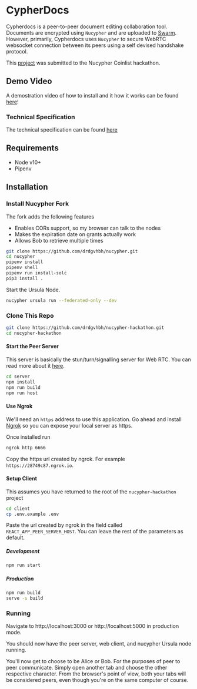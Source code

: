 # CypherDocs

Cypherdocs is a peer-to-peer document editing collaboration tool. Documents are encrypted using `Nucypher` and are uploaded to [Swarm](https://swarm-gateways.net/). However, primarily, Cypherdocs uses `Nucypher` to secure WebRTC websocket connection between its peers using a self devised handshake protocol.

This [project](https://coinlist.co/build/nucypher/projects/1f1a6229-8d20-43b9-b762-e62d0307c1ec) was submitted to the Nucypher Coinlist hackathon.


## Demo Video

A demostration video of how to install and it how it works can be found [here](https://www.youtube.com/watch?v=o8f9SGw5PrI)!

### Technical Specification

The technical specification can be found [here](./TECHNICAL_SPECIFICATION.MD)

## Requirements

* Node v10+
* Pipenv

## Installation

### Install Nucypher Fork

The fork adds the following features

* Enables CORs support, so my browser can talk to the nodes
* Makes the expiration date on grants actually work
* Allows Bob to retrieve multiple times

```sh
git clone https://github.com/drdgvhbh/nucypher.git
cd nucypher
pipenv install
pipenv shell
pipenv run install-solc
pip3 install .
```

Start the Ursula Node.

```sh
nucypher ursula run --federated-only --dev
```

### Clone This Repo

```sh
git clone https://github.com/drdgvhbh/nucypher-hackathon.git
cd nucypher-hackathon
```

#### Start the Peer Server

This server is basically the stun/turn/signalling server for Web RTC. You can read more about it [here](https://developer.mozilla.org/en-US/docs/Web/API/WebRTC_API/Signaling_and_video_calling#The_signaling_server).

```sh
cd server
npm install
npm run build
npm run host
```

#### Use Ngrok

We'll need an `https` address to use this application. Go ahead and install [Ngrok](https://ngrok.com/) so you can expose your local server as https.

Once installed run

```sh
ngrok http 6666
```

Copy the https url created by ngrok. For example `https://28749c87.ngrok.io`.


#### Setup Client

This assumes you have returned to the root of the `nucypher-hackathon` project

```sh
cd client
cp .env.example .env
```

Paste the url created by ngrok in the field called `REACT_APP_PEER_SERVER_HOST`. You can leave the rest of the parameters as default.


##### Development

```sh
npm run start
```

##### Production

```sh
npm run build
serve -s build
```

### Running

Navigate to http://localhost:3000 or http://localhost:5000 in production mode.

You should now have the peer server, web client, and nucypher Ursula node running.

You'll now get to choose to be Alice or Bob. For the purposes of peer to peer communicate. Simply open another tab and choose the other respective character. From the browser's point of view, both your tabs will be considered peers, even though you're on the same computer of course.

